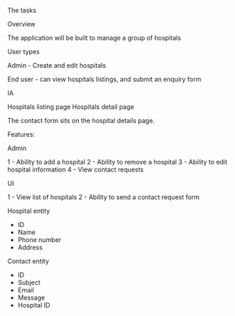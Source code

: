 The tasks

Overview

The application will be built to manage a group of hospitals

User types

Admin - Create and edit hospitals

End user - can view hospitals listings, and submit an enquiry form

IA

Hospitals listing page
Hospitals detail page

The contact form sits on the hospital details page.

Features:

Admin

1 - Ability to add a hospital 
2 - Ability to remove a hospital
3 - Ability to edit hospital information
4 - View contact requests

UI

1 - View list of hospitals
2 - Ability to send a contact request form

Hospital entity

- ID
- Name
- Phone number
- Address

Contact entity

- ID
- Subject
- Email
- Message
- Hospital ID